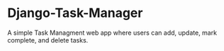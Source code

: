 # Django-Task-Manager
<p>A simple Task Managment web app where users can add, update, mark complete, and delete tasks.</p>
